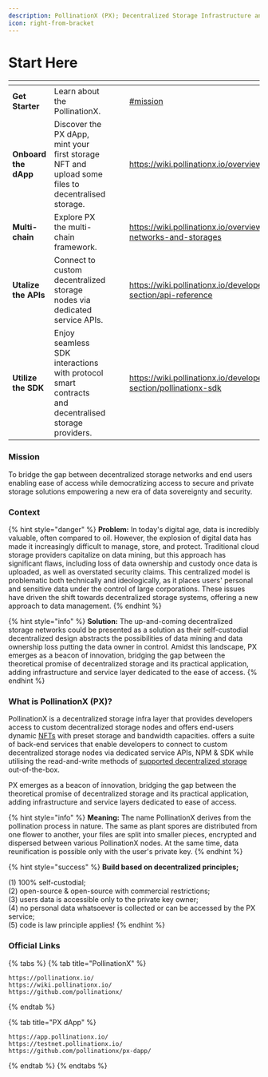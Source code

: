 ```yaml
---
description: PollinationX (PX); Decentralized Storage Infrastructure and Service Layer
icon: right-from-bracket
---
```


# Start Here

<table data-view="cards"><thead><tr><th></th><th></th><th data-hidden data-card-cover data-type="files"></th><th data-hidden></th><th data-hidden data-card-target data-type="content-ref"></th></tr></thead><tbody><tr><td><strong>Get Starter</strong></td><td>Learn about the PollinationX.</td><td></td><td></td><td><a href="start-here.md#mission">#mission</a></td></tr><tr><td><strong>Onboard the dApp</strong></td><td>Discover the PX dApp, mint your first storage NFT and upload some files to decentralised storage.</td><td></td><td></td><td><a href="https://wiki.pollinationx.io/overview/px-dapp">https://wiki.pollinationx.io/overview/px-dapp</a></td></tr><tr><td><strong>Multi-chain</strong></td><td>Explore PX the multi-chain framework.</td><td></td><td></td><td><a href="https://wiki.pollinationx.io/overview/supported-networks-and-storages">https://wiki.pollinationx.io/overview/supported-networks-and-storages</a></td></tr><tr><td><strong>Utalize the APIs</strong></td><td>Connect to custom decentralized storage nodes via dedicated service APIs.</td><td></td><td></td><td><a href="https://wiki.pollinationx.io/developer-section/api-reference">https://wiki.pollinationx.io/developer-section/api-reference</a></td></tr><tr><td><strong>Utilize the SDK</strong></td><td>Enjoy seamless SDK interactions with protocol smart contracts and decentralised storage providers.</td><td></td><td></td><td><a href="https://wiki.pollinationx.io/developer-section/pollinationx-sdk">https://wiki.pollinationx.io/developer-section/pollinationx-sdk</a></td></tr></tbody></table>

### Mission

To bridge the gap between decentralized storage networks and end users enabling ease of access while democratizing access to secure and private storage solutions empowering a new era of data sovereignty and security.

### Context

{% hint style="danger" %}
**Problem:** In today's digital age, data is incredibly valuable, often compared to oil. However, the explosion of digital data has made it increasingly difficult to manage, store, and protect. Traditional cloud storage providers capitalize on data mining, but this approach has significant flaws, including loss of data ownership and custody once data is uploaded, as well as overstated security claims. This centralized model is problematic both technically and ideologically, as it places users' personal and sensitive data under the control of large corporations. These issues have driven the shift towards decentralized storage systems, offering a new approach to data management.
{% endhint %}

{% hint style="info" %}
**Solution:** The up-and-coming decentralized storage networks could be presented as a solution as their self-custodial decentralized design abstracts the possibilities of data mining and data ownership loss putting the data owner in control. Amidst this landscape, PX emerges as a beacon of innovation, bridging the gap between the theoretical promise of decentralized storage and its practical application, adding infrastructure and service layer dedicated to the ease of access.&#x20;
{% endhint %}

### What is PollinationX (PX)?

PollinationX is a decentralized storage infra layer that provides developers access to custom decentralized storage nodes and offers end-users dynamic [NFTs](https://wiki.pollinationx.io/overview/px-storage-nft) with preset storage and bandwidth capacities. offers a suite of back-end services that enable developers to connect to custom decentralized storage nodes via dedicated service APIs, NPM & SDK while utilising the read-and-write methods of [supported decentralized storage](../overview/supported-networks-and-storages.md) out-of-the-box.&#x20;

PX emerges as a beacon of innovation, bridging the gap between the theoretical promise of decentralized storage and its practical application, adding infrastructure and service layers dedicated to ease of access.

{% hint style="info" %}
**Meaning:** The name PollinationX derives from the pollination process in nature. The same as plant spores are distributed from one flower to another, your files are split into smaller pieces, encrypted and dispersed between various PollinationX nodes. At the same time, data reunification is possible only with the user's private key.&#x20;
{% endhint %}

{% hint style="success" %}
**Build based on decentralized principles;**

(1) 100% self-custodial;\
(2) open-source & open-source with commercial restrictions;\
(3) users data is accessible only to the private key owner; \
(4) no personal data whatsoever is collected or can be accessed by the PX service; \
(5) code is law principle applies!
{% endhint %}

### Official Links

{% tabs %}
{% tab title="PollinationX" %}
```
https://pollinationx.io/
https://wiki.pollinationx.io/
https://github.com/pollinationx/
```
{% endtab %}

{% tab title="PX dApp" %}
```
https://app.pollinationx.io/
https://testnet.pollinationx.io/
https://github.com/pollinationx/px-dapp/
```
{% endtab %}
{% endtabs %}
